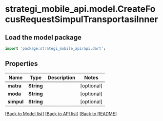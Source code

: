 # strategi_mobile_api.model.CreateFocusRequestSimpulTransportasiInner

## Load the model package
```dart
import 'package:strategi_mobile_api/api.dart';
```

## Properties
Name | Type | Description | Notes
------------ | ------------- | ------------- | -------------
**matra** | **String** |  | [optional] 
**moda** | **String** |  | [optional] 
**simpul** | **String** |  | [optional] 

[[Back to Model list]](../README.md#documentation-for-models) [[Back to API list]](../README.md#documentation-for-api-endpoints) [[Back to README]](../README.md)



